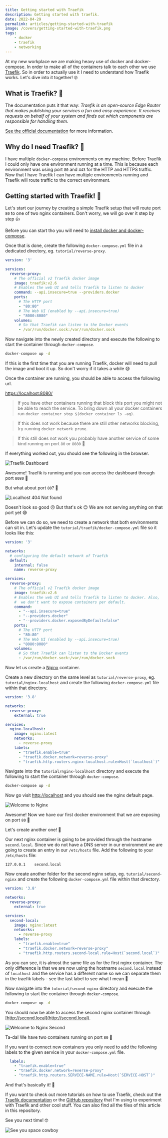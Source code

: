```yaml
---
title: Getting started with Traefik
description: Getting started with traefik.
date: 2022-04-29
permalink: articles/getting-started-with-traefik
image: /covers/getting-started-with-traefik.png
tags: 
    - docker
    - traefik
    - networking
---
```


At my new workplace we are making heavy use of docker and docker-compose. In order to make all of the containers talk to each other we use [Traefik](https://doc.traefik.io/traefik). So in order to actually use it I need to understand how Traefik works. Let's dive into it together! 🤓

<!-- more -->

## What is Traefik? 🤔

The documentation puts it that way: *Traefik is an open-source Edge Router that makes publishing your services a fun and easy experience. It receives requests on behalf of your system and finds out which components are responsible for handling them.*

[See the official documentation](https://doc.traefik.io/traefik/) for more information.

## Why do I need Traefik? 🤔

I have multiple `docker-compose` environments on my machine. Before Traefik I could only have one environment running at a time. This is because each environment was using port `80` and `443` for the HTTP and HTTPS traffic. Now that I have Traefik I can have multiple environments running and Traefik will route traffic to the correct environment.

## Getting started with Traefik! 🥳

Let's start our journey by creating a simple Traefik setup that will route port `80` to one of two nginx containers. Don't worry, we will go over it step by step 👍

Before you can start tho you will need to [install docker and docker-compose](https://thomasventurini.com/articles/install-docker-and-compose-in-ubuntu).

Once that is done, create the following `docker-compose.yml` file in a dedicated directory, eg. `tutorial/reverse-proxy`.

```yaml
version: '3'

services:
  reverse-proxy:
    # The official v2 Traefik docker image
    image: traefik:v2.6
    # Enables the web UI and tells Traefik to listen to docker
    command: --api.insecure=true --providers.docker
    ports:
      # The HTTP port
      - "80:80"
      # The Web UI (enabled by --api.insecure=true)
      - "8080:8080"
    volumes:
      # So that Traefik can listen to the Docker events
      - /var/run/docker.sock:/var/run/docker.sock
```

Now navigate into the newly created directory and execute the following to start the container through `docker-compose`.

```bash
docker-compose up -d
```

If this is the first time that you are running Traefik, docker will need to *pull* the image and boot it up. So don't worry if it takes a while 😅

Once the container are running, you should be able to access the following url.

[https://localhost:8080/](https://localhost:8080/)

> If you have other containers running that block this port you might not be able to reach the service. To bring down all your docker containers run `docker container stop $(docker container ls -aq)`.

> If this does not work because there are still other networks blocking, try running `docker network prune`.

> If this still does not work you probably have another service of some kind running on port `80` or `8080` 🙈

If everything worked out, you should see the following in the browser.

![Traefik Dashboard](./traefik-dashboard.png)

Awesome! Traefik is running and you can access the dashboard through port `8080` 🥳

But what about port `80`? 🤔

![Localhost 404 Not found](./localhost-404-not-found.png)

Doesn't look so good 😥 But that's ok 😉 We are not serving anything on that port yet 😅

Before we can do so, we need to create a network that both environments can sit in. Let's update the `tutorial/traefik/docker-compose.yml` file so it looks like this:

```yaml
version: '3'

networks:
  # configuring the default network of Traefik
  default:
    internal: false
    name: reverse-proxy

services:
  reverse-proxy:
    # The official v2 Traefik docker image
    image: traefik:v2.6
    # Enables the web UI and tells Traefik to listen to docker. Also, 
    #  we don't want to expose containers per default.
    command:
      - "--api.insecure=true"
      - "--providers.docker"
      - "--providers.docker.exposedByDefault=false"
    ports:
      # The HTTP port
      - "80:80"
      # The Web UI (enabled by --api.insecure=true)
      - "8080:8080"
    volumes:
      # So that Traefik can listen to the Docker events
      - /var/run/docker.sock:/var/run/docker.sock
```

Now let us create a [Nginx](https://nginx.org) container.

Create a new directory on the same level as `tutorial/reverse-proxy`, eg. `tutorial/nginx-localhost` and create the following `docker-compose.yml` file within that directory.

```yaml
version: '3.8'

networks:
  reverse-proxy:
    external: true

services:
  nginx-localhost:
    image: nginx:latest
    networks:
      - reverse-proxy
    labels:
      - "traefik.enable=true"
      - "traefik.docker.network=reverse-proxy"
      - "traefik.http.routers.nginx-localhost.rule=Host(`localhost`)"
```

Navigate into the `tutorial/nginx-localhost` directory and execute the following to start the container through `docker-compose`.

```bash
docker-compose up -d
```

Now go visit [http://localhost](http://localhost) and you should see the nginx default page.

![Welcome to Nginx](./welcome-to-nginx.png)

Awesome! Now we have our first docker environment that we are exposing on port `80` 🥳

Let's create another one! 🚀

Our next nginx container is going to be provided through the hostname `second.local`. Since we do not have a DNS server in our environment we are going to create an entry in our `/etc/hosts` file. Add the following to your `/etc/hosts` file:

```
127.0.0.1    second.local
```

Now create another folder for the second nginx setup, eg. `tutorial/second-nginx` and create the following `docker-compose.yml` file within that directory.

```yaml
version: '3.8'

networks:
  reverse-proxy:
    external: true

services:
  second-local:
    image: nginx:latest
    networks:
      - reverse-proxy
    labels:
      - "traefik.enable=true"
      - "traefik.docker.network=reverse-proxy"
      - "traefik.http.routers.second-local.rule=Host(`second.local`)"
```

As you can see, it is almost the same file as for the first nginx container. The only difference is that we are now using the hostname `second.local` instead of `localhost` and the service has a different name so we can separate them in the traefik labels - see the last label to see what I mean 🧐

Now navigate into the `tutorial/second-nginx` directory and execute the following to start the container through `docker-compose`.

```bash
docker-compose up -d
```

You should now be able to access the second nginx container through [http://second.local](http://second.local).

![Welcome to Nginx Second](./welcome-to-nginx-second.png)

Ta-da! We have two containers running on port `80` 🎉

If you want to connect new containers you only need to add the following labels to the given service in your `docker-compose.yml` file.

```yaml
  labels:
    - "traefik.enable=true"
    - "traefik.docker.network=reverse-proxy"
    - "traefik.http.routers.SERVICE-NAME.rule=Host(`SERVICE-HOST`)"
```

And that's basically it! 🎉

If you want to check out more tutorials on how to use Traefik, check out the [Traefik documentation](https://doc.traefik.io/traefik/) or the [GitHub repository](https://github.com/tjventurini/tutorials) that I'm using to experiment with Traefik and other cool stuff. You can also find all the files of this article in this repository.

See you next time! 🤓

![See you space cowboy](https://c.tenor.com/RF9EdpqI_qIAAAAC/see-you-space-cowboy-cowboy-bebop.gif)
